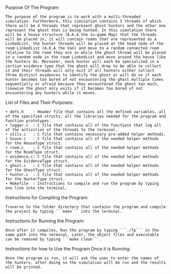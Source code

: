 Purpose Of The Program:

    The purpose of the program is to work with a multi-threaded simulation. Furthermore, this simulation contains 5 threads of which there will be 4 threads that represent ghost hunters and the other one represent the ghost that is being hunted. In this simulation there will be a house structure (A.K.A the in-game Map) that the threads will be placed in, it will contain rooms that are represented as a LinkedList, the hunter threads will be placed at the head node of the room LinkedList (A.K.A the Van) and move to a random connected room relative to the room they are in while the ghost thread will be placed in a random node in the room LinkedList and move around the house like the hunters do. Moreover, each hunter will each be specialized in a certian evidence type that the ghost will drop to be able to collect it and their threads will only exit if all hunters either collect three distinct evidences to identify the ghost or will do so if each hunter becomes too bored of not encountering the ghost multiple times sequentially or afraid because they encountered the ghost too much, likewise the ghost only exits if it becomes too bored of not encountering any hunters while it moves.

List of Files and Their Purposes:

    ∙ defs.h    : Header file that contains all the defined variables, all of the specified structs, all the libraries needed for the program and function prototypes.
    ∙ logger.c  : C file that contains all of the functions that log all of the activities of the threads to the terminal.
    ∙ utils.c   : C file that contains necessary pre-added helper methods.
    ∙ house.c   : C file that contains all of the needed helper methods for the HouseType struct.
    ∙ room.c    : C file that contains all of the needed helper methods for the RoomType struct.
    ∙ evidence.c: C file that contains all of the needed helper methods for the EvidenceType struct.
    ∙ ghost.c   : C file that contains all of the needed helper methods for the GhostType struct.
    ∙ hunter.c  : C file that contains all of the needed helper methods for the HunterType struct.
    ∙ Makefile  : Instructions to compile and run the program by typing one line into the terminal.

Instructions for Compiling the Program:

    Traverse to the folder directory that contains the program and compile the project by typing ```make``` into the terminal.

Instructions for Running the Program:

    Once after it compiles, Run the program by typing ```./fp``` in the same path into the terminal. Later, the object files and executable can be removed by typing ```make clean```.

Instructions for how to Use the Program Once it is Running:

    Once the program is run, it will ask the user to enter the names of the hunters, after doing so the simulation will be run and the results will be printed.